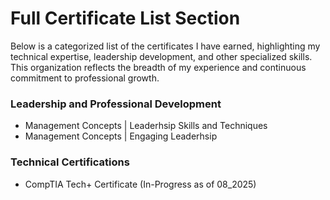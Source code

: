 # Full Certificate List Section

Below is a categorized list of the certificates I have earned, highlighting my technical expertise, leadership development, and other specialized skills. This organization reflects the breadth of my experience and continuous commitment to professional growth.

<h3>Leadership and Professional Development</h3>

- Management Concepts | Leaderhsip Skills and Techniques
- Management Concepts | Engaging Leaderhsip

<h3>Technical Certifications</h3>

- CompTIA Tech+ Certificate (In-Progress as of 08_2025)
